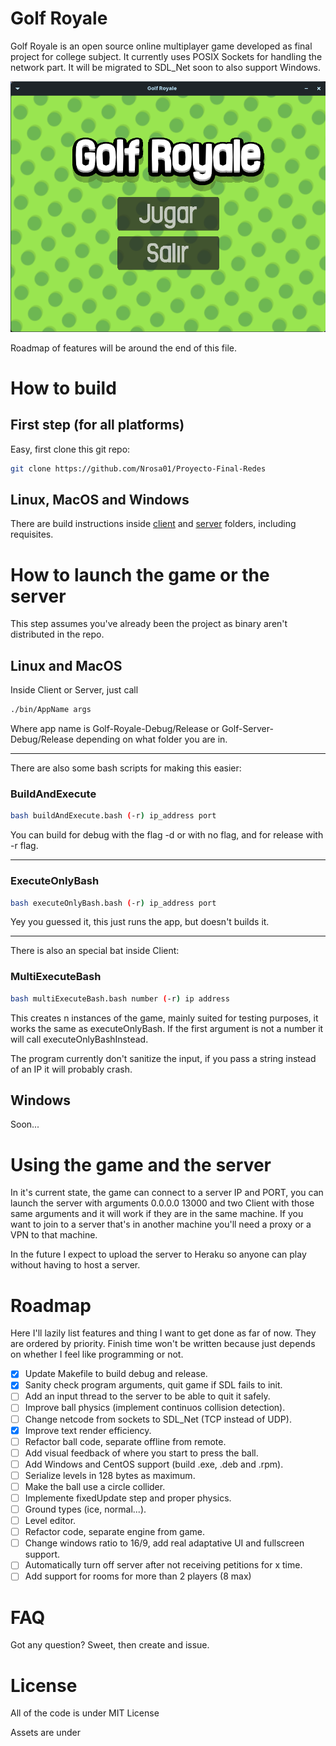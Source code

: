 # Golf Royale

Golf Royale is an open source online multiplayer game developed as final project for college subject. It currently uses POSIX Sockets for handling the network part. It will be migrated to SDL_Net soon to also support Windows.

![picture 2](Assets/Images/5ace92c9fdd6b374b2d9cbd20e6846224efbd1d929fe3b90505cbb41e1cc0823.png)  


Roadmap of features will be around the end of this file.

# How to build

## First step (for all platforms)

Easy, first clone this git repo:
```sh
git clone https://github.com/Nrosa01/Proyecto-Final-Redes
```


## Linux, MacOS and Windows

There are build instructions inside [client](./Client/BUILD.md) and [server](./Server/BUILD.md) folders, including requisites.



# How to launch the game or the server

This step assumes you've already been the project as binary aren't distributed in the repo.

## Linux and MacOS

Inside Client or Server, just call
```sh
./bin/AppName args
```
Where app name is Golf-Royale-Debug/Release or Golf-Server-Debug/Release depending on what folder you are in.

----


There are also some bash scripts for making this easier:

### BuildAndExecute
```sh
bash buildAndExecute.bash (-r) ip_address port
```

You can build for debug with the flag -d or with no flag, and for release with -r flag.

----

### ExecuteOnlyBash
```sh
bash executeOnlyBash.bash (-r) ip_address port
```

Yey you guessed it, this just runs the app, but doesn't builds it.

-----

There is also an special bat inside Client:

### MultiExecuteBash

```sh
bash multiExecuteBash.bash number (-r) ip address
```

This creates n instances of the game, mainly suited for testing purposes, it works the same as executeOnlyBash. If the first argument is not a number it will call executeOnlyBashInstead.

The program currently don't sanitize the input, if you pass a string instead of an IP it will probably crash.

## Windows

Soon...

# Using the game and the server

In it's current state, the game can connect to a server IP and PORT, you can launch the server with arguments 0.0.0.0 13000 and two Client with those same arguments and it will work if they are in the same machine. If you want to join to a server that's in another machine you'll need a proxy or a VPN to that machine.

In the future I expect to upload the server to Heraku so anyone can play without having to host a server.

# Roadmap

Here I'll lazily list features and thing I want to get done as far of now. They are ordered by priority. Finish time won't be written because just depends on whether I feel like programming or not.

- [x] Update Makefile to build debug and release.
- [x] Sanity check program arguments, quit game if SDL fails to init.
- [ ] Add an input thread to the server to be able to quit it safely.
- [ ] Improve ball physics (implement continuos collision detection).
- [ ] Change netcode from sockets to SDL_Net (TCP instead of UDP).
- [x] Improve text render efficiency.
- [ ] Refactor ball code, separate offline from remote.
- [ ] Add visual feedback of where you start to press the ball.
- [ ] Add Windows and CentOS support (build .exe, .deb and .rpm).
- [ ] Serialize levels in 128 bytes as maximum.
- [ ] Make the ball use a circle collider.
- [ ] Implemente fixedUpdate step and proper physics.
- [ ] Ground types (ice, normal...).
- [ ] Level editor.
- [ ] Refactor code, separate engine from game.
- [ ] Change windows ratio to 16/9, add real adaptative UI and fullscreen support.
- [ ] Automatically turn off server after not receiving petitions for x time.
- [ ] Add support for rooms for more than 2 players (8 max)

# FAQ

Got any question? Sweet, then create and issue.

# License

All of the code is under MIT License

Assets are under